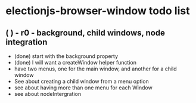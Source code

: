 # electionjs-browser-window todo list

## ( ) - r0 - background, child windows, node integration
* (done) start with the background property
* (done) I will want a createWindow helper function
* have two menus, one for the main window, and another for a child window
* See about creating a child window from a menu option
* see about having more than one menu for each Window
* see about nodeIntergration